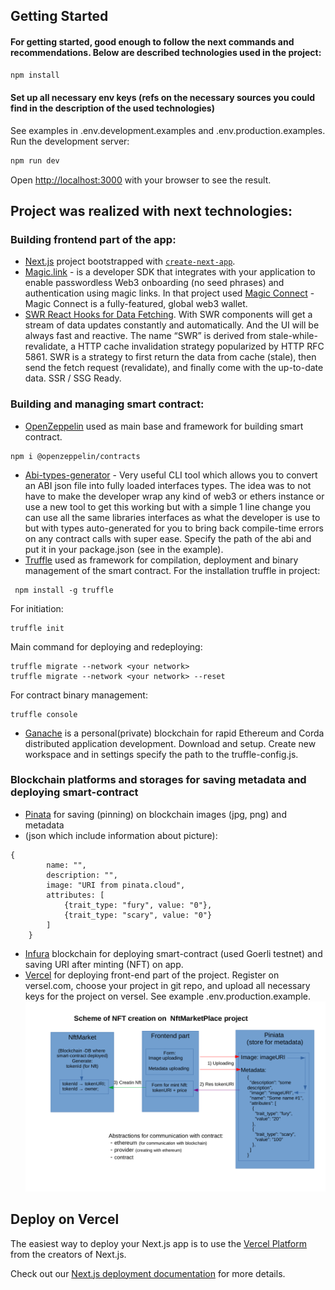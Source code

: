 ## Getting Started
#### For getting started, good enough to follow the next commands and recommendations. Below are described technologies used in the project:

```bash
npm install
```
#### Set up all necessary env keys (refs on the necessary sources you could find in the description of the used technologies)
See examples in .env.development.examples and .env.production.examples.
Run the development server:

```bash
npm run dev
```
Open [http://localhost:3000](http://localhost:3000) with your browser to see the result.


## Project was realized with next technologies:

### Building frontend part of the app:
- [Next.js](https://nextjs.org/) project bootstrapped with [`create-next-app`](https://github.com/vercel/next.js/tree/canary/packages/create-next-app).
- [Magic.link](https://magic.link/) - is a developer SDK that integrates with your application to enable passwordless Web3 onboarding (no seed phrases) and authentication using magic links.
  In that project used [Magic Connect](https://magic.link/connect) - Magic Connect is a fully-featured, global web3 wallet.
- [SWR React Hooks for Data Fetching](https://swr.vercel.app/). With SWR components will get a stream of data updates constantly and automatically.
  And the UI will be always fast and reactive. The name “SWR” is derived from stale-while-revalidate, a HTTP cache invalidation strategy popularized by HTTP RFC 5861.
SWR is a strategy to first return the data from cache (stale), then send the fetch request (revalidate), and finally come with the up-to-date data. SSR / SSG Ready.

### Building and managing smart contract:
- [OpenZeppelin](https://docs.openzeppelin.com/contracts/4.x/) used as main base and framework for building smart contract.
```
npm i @openzeppelin/contracts
```
- [Abi-types-generator](https://github.com/joshstevens19/ethereum-abi-types-generator) - Very useful CLI tool which allows 
you to convert an ABI json file into fully loaded interfaces types.
The idea was to not have to make the developer wrap any kind of web3 or ethers instance or use a new tool to get this
working but with a simple 1 line change you can use all the same libraries interfaces as what the developer is use
to but with types auto-generated for you to bring back compile-time errors on any contract calls with super ease.
Specify the path of the abi and put it in your package.json (see in the example).
- [Truffle](https://trufflesuite.com/docs/truffle/) used as framework for compilation, deployment and binary management of the smart contract.
For the installation truffle in project:
```
 npm install -g truffle 
```
For initiation: 
```
truffle init
```
Main command for deploying and redeploying:
```
truffle migrate --network <your network>
truffle migrate --network <your network> --reset
```
For contract binary management:
```
truffle console
```

- [Ganache](https://trufflesuite.com/docs/ganache/) is a personal(private) blockchain for rapid Ethereum and Corda distributed application development.
  Download and setup. Create new workspace and in settings specify the path to the truffle-config.js.

### Blockchain platforms and storages for saving metadata and deploying smart-contract 
- [Pinata](https://app.pinata.cloud/) for saving (pinning) on blockchain images (jpg, png) and metadata
- (json which include information about picture):
```
{
        name: "",
        description: "",
        image: "URI from pinata.cloud",
        attributes: [
            {trait_type: "fury", value: "0"},
            {trait_type: "scary", value: "0"}
        ]
    }
```
- [Infura](https://infura.io/) blockchain for deploying smart-contract (used Goerli testnet) and saving URI after minting (NFT) on app.
- [Vercel](https://vercel.com/) for deploying front-end part of the project. Register on versel.com, choose your project in git repo, 
and upload all necessary keys for the project on versel. See example .env.production.example.
  ![alt text](https://github.com/Igor-Koniukhov/nft-market-eth-magic-link/blob/develop/public/images/scheme-nft-creation.png?raw=true)


## Deploy on Vercel

The easiest way to deploy your Next.js app is to use the [Vercel Platform](https://vercel.com/new?utm_medium=default-template&filter=next.js&utm_source=create-next-app&utm_campaign=create-next-app-readme) from the creators of Next.js.

Check out our [Next.js deployment documentation](https://nextjs.org/docs/deployment) for more details.
